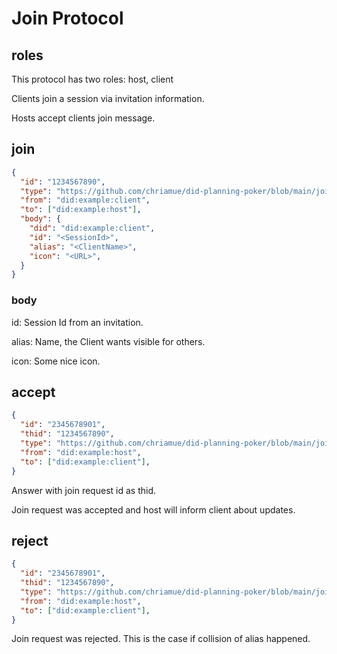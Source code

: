 # Join Protocol

## roles

This protocol has two roles: host, client

Clients join a session via invitation information.

Hosts accept clients join message.

## join

```json
{
  "id": "1234567890",
  "type": "https://github.com/chriamue/did-planning-poker/blob/main/join.md#join",
  "from": "did:example:client",
  "to": ["did:example:host"],
  "body": {
    "did": "did:example:client",
    "id": "<SessionId>",
    "alias": "<ClientName>",
    "icon": "<URL>",
  }
}
```

### body

id: Session Id from an invitation.

alias: Name, the Client wants visible for others.

icon: Some nice icon.

## accept

```json
{
  "id": "2345678901",
  "thid": "1234567890",
  "type": "https://github.com/chriamue/did-planning-poker/blob/main/join.md#accept",
  "from": "did:example:host",
  "to": ["did:example:client"],
}
```

Answer with join request id as thid.

Join request was accepted and host will inform client about updates.

## reject

```json
{
  "id": "2345678901",
  "thid": "1234567890",
  "type": "https://github.com/chriamue/did-planning-poker/blob/main/join.md#reject",
  "from": "did:example:host",
  "to": ["did:example:client"],
}
```

Join request was rejected. This is the case if collision of alias happened.
